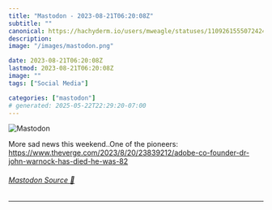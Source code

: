 ```yaml
---
title: "Mastodon - 2023-08-21T06:20:08Z"
subtitle: ""
canonical: https://hachyderm.io/users/mweagle/statuses/110926155507242461
description:
image: "/images/mastodon.png"

date: 2023-08-21T06:20:08Z
lastmod: 2023-08-21T06:20:08Z
image: ""
tags: ["Social Media"]

categories: ["mastodon"]
# generated: 2025-05-22T22:29:20-07:00
---
```

![Mastodon](/images/mastodon.png)

<p>More sad news this weekend..One of the pioneers: <a href="https://www.theverge.com/2023/8/20/23839212/adobe-co-founder-dr-john-warnock-has-died-he-was-82" target="_blank" rel="nofollow noopener noreferrer" translate="no"><span class="invisible">https://www.</span><span class="ellipsis">theverge.com/2023/8/20/2383921</span><span class="invisible">2/adobe-co-founder-dr-john-warnock-has-died-he-was-82</span></a></p>


###### [Mastodon Source 🐘](https://hachyderm.io/@mweagle/110926155507242461)

___
